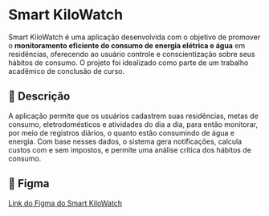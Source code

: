 # Smart KiloWatch

Smart KiloWatch é uma aplicação desenvolvida com o objetivo de promover o **monitoramento eficiente do consumo de energia elétrica e água** em residências, oferecendo ao usuário controle e conscientização sobre seus hábitos de consumo. O projeto foi idealizado como parte de um trabalho acadêmico de conclusão de curso.

## 📘 Descrição

A aplicação permite que os usuários cadastrem suas residências, metas de consumo, eletrodomésticos e atividades do dia a dia, para então monitorar, por meio de registros diários, o quanto estão consumindo de água e energia. Com base nesses dados, o sistema gera notificações, calcula custos com e sem impostos, e permite uma análise crítica dos hábitos de consumo.

## 📝 Figma

[Link do Figma do Smart KiloWatch](https://www.figma.com/design/sEJditsxUmXhEh4uYaEOvt/Smart-KiloWatch?node-id=0-1&p=f&t=26P11JG5T0jkvBLL-0)
